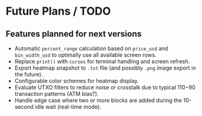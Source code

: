 # Future Plans / TODO

## Features planned for next versions

- Automatic `percent_range` calculation based on `price_usd` and `bin_width_usd` to optimally use all available screen rows.
- Replace `print()` with `curses` for terminal handling and screen refresh.
- Export heatmap snapshot to `.txt` file (and possibly `.png` image export in the future).
- Configurable color schemes for heatmap display.
- Evaluate UTXO filters to reduce noise or crosstalk due to typical 110$-90$ transaction patterns (ATM bias?).
- Handle edge case where two or more blocks are added during the 10-second idle wait (real-time mode).

